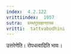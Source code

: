 ```yaml
---
index:  4.2.122
vrittiindex:  1057
sutra:  प्रस्थपुरवहान्ताच्च
vritti:  tattvabodhini 
---
```


उत्तरेणेति। रोपधत्वादिति भावः।

